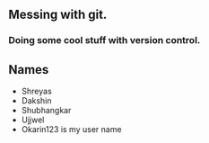 ## Messing with git.
### Doing some cool stuff with version control.


## Names 
- Shreyas 
- Dakshin
- Shubhangkar
- Ujjwel
- Okarin123 is my user name 